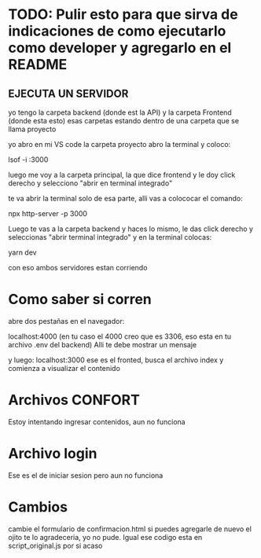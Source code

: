 # TODO: Pulir esto para que sirva de indicaciones de como ejecutarlo como developer y agregarlo en el README
## EJECUTA UN SERVIDOR
yo tengo la carpeta backend (donde est la API) y la carpeta Frontend (donde esta esto)
esas carpetas estando dentro de una carpeta que se llama proyecto

yo abro en mi VS code la carpeta proyecto
abro la terminal y coloco:

lsof -i :3000

luego me voy a la carpeta principal, la que dice frontend y le doy click derecho y selecciono "abrir en terminal integrado"

te va abrir la terminal solo de esa parte, alli vas a colococar el comando:

npx http-server -p 3000

Luego te vas a la carpeta backend y haces lo mismo, le das click derecho y seleccionas "abrir terminal integrado" y en la terminal colocas:

yarn dev

con eso ambos servidores estan corriendo

# Como saber si corren

abre dos pestañas en el navegador:

localhost:4000 (en tu caso el 4000 creo que es 3306, eso esta en tu archivo .env del backend)
Alli te debe mostrar un mensaje 

y luego:
localhost:3000
ese es el fronted, busca el archivo index y comienza a visualizar el contenido


# Archivos CONFORT
Estoy intentando ingresar contenidos, aun no funciona

# Archivo login
Ese es el de iniciar sesion pero aun no funciona


# Cambios
cambie el formulario de confirmacion.html
si puedes agregarle de nuevo el ojito te lo agradeceria, yo no pude. Igual ese codigo esta en script_original.js por si acaso

